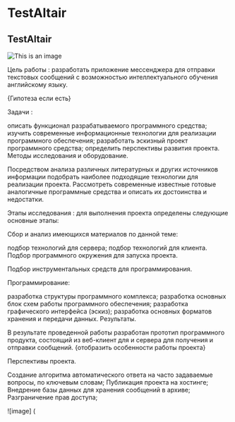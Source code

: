 # TestAltair
## TestAltair

![This is an image](https://myoctocat.com/assets/images/base-octocat.svg)


Цель работы : разработать приложение мессенджера для отправки текстовых сообщений с возможностью интеллектуального обучения английскому языку.

{Гипотеза если есть}

Задачи :

описать функционал разрабатываемого программного средства;
изучить современные информационные технологии для реализации программного обеспечения;
разработать эскизный проект программного средства;
определить перспективы развития проекта.
Методы исследования и оборудование.

Посредством анализа различных литературных и других источников информации подобрать наиболее подходящие технологии для реализации проекта. Рассмотреть современные известные готовые аналогичные программные средства и описать их достоинства и недостатки.

Этапы исследования : для выполнения проекта определены следующие основные этапы:

Сбор и анализ имеющихся материалов по данной теме:

подбор технологий для сервера;
подбор технологий для клиента.
Подбор программного окружения для запуска проекта.

Подбор инструментальных средств для программирования.

Программирование:

разработка структуры программного комплекса;
разработка основных блок схем работы программного обеспечения;
разработка графического интерфейса (эскиз);
разработка основных форматов хранения и передачи данных.
Результаты.

В результате проведенной работы разработан прототип программного продукта, состоящий из веб-клиент для и сервера для получения и отправки сообщений. {отобразить особенности работы проекта}

Перспективы проекта.

Создание алгоритма автоматического ответа на часто задаваемые вопросы, по ключевым словам;
Публикация проекта на хостинге;
Внедрение базы данных для хранения сообщений в архиве;
Разграничение прав доступа;

![image] (
